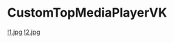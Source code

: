 # CustomTopMediaPlayerVK
[!1.jpg](https://github.com/UTINKA/CustomMediaPlayerVK/blob/master/screenshots/1.jpg)
[!2.jpg](https://github.com/UTINKA/CustomMediaPlayerVK/blob/master/screenshots/2.jpg)
